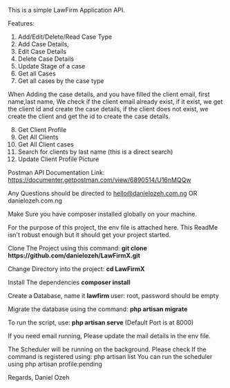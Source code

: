 This is a simple LawFirm Application API.

Features:
1. Add/Edit/Delete/Read Case Type
2. Add Case Details, 
3. Edit Case Details
4. Delete Case Details
5. Update Stage of a case
6. Get all Cases
7. Get all cases by the case type


When Adding the case details, and you have filled the client email, first name,last name,
We check if the client email already exist, if it exist, we get the client id and create the case details, if the client does not exist, we create the client and get the id to create the case details.

8. Get Client Profile
9. Get All Clients
10. Get All Client cases
11. Search for clients by last name (this is a direct search)
12. Update Client Profile Picture

Postman API Documentation Link: https://documenter.getpostman.com/view/6890514/U16nMQQw

Any Questions should be directed to hello@danielozeh.com.ng OR danielozeh.com.ng

Make Sure you have composer installed globally on your machine.

For the purpose of this project, the env file is attached here.
This ReadMe isn't robust enough but it should get your project started.

<p> 
Clone The Project using this command: <b> git clone https://github.com/danielozeh/LawFirmX.git </b>
</p>

<p> Change Directory into the project: <b> cd LawFirmX </b> </p>

<p> Install The dependencies <b> composer install </b> </p>

<p> Create a Database, name it <b> lawfirm </b>  user: root, password should be empty</p>

<p> Migrate the database using the command: <b> php artisan migrate </b> </p>

<p> To run the script, use: <b> php artisan serve </b> (Default Port is at 8000) </p>

If you need email running, Please update the mail details in the env file.

The Scheduler will be running on the background.
Please check If the command is registered using: php artisan list
You can run the scheduler using php artisan profile:pending


Regards, 
Daniel Ozeh